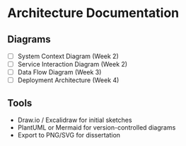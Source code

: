 # Architecture Documentation

## Diagrams

- [ ] System Context Diagram (Week 2)
- [ ] Service Interaction Diagram (Week 2)
- [ ] Data Flow Diagram (Week 3)
- [ ] Deployment Architecture (Week 4)

## Tools
- Draw.io / Excalidraw for initial sketches
- PlantUML or Mermaid for version-controlled diagrams
- Export to PNG/SVG for dissertation